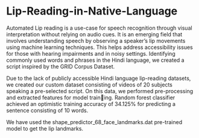 # Lip-Reading-in-Native-Language

Automated Lip reading is a use-case for speech recognition through visual interpretation without relying on audio cues. It is an emerging field that involves understanding speech by observing a speaker’s lip movements using machine learning techniques. This helps address accessibility issues for those with hearing impairments and in noisy settings. Identifying commonly used words and phrases in the Hindi language, we created a script inspired by the GRID Corpus Dataset. 

Due to the lack of publicly accessible Hindi language lip-reading datasets, we created our custom dataset consisting of videos of 20 subjects speaking a pre-selected script. 
On this data, we performed pre-processing and extracted features for model training. Random forest classifier achieved an optimistic training accuracy of 34.125%
for predicting a sentence consisting of 10 words.

We have used the shape_predictor_68_face_landmarks.dat pre-trained model to get the lip landmarks.

